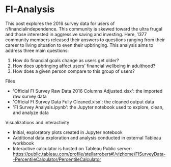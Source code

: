 # FI-Analysis
This post explores the 2016 survey data for users of r/financialindependence. This community is skewed toward the ultra frugal and those interested in aggressive saving and investing. Here, 1377 community members released their answers to questions ranging from their career to living situation to even their upbringing. This analysis aims to address three main questions:

1)	How do financial goals change as users get older?
2)	How does upbringing affect users’ financial wellbeing in adulthood?
3)	How does a given person compare to this group of users?

    
Files
  * 'Official FI Survey Raw Data 2016 Columns Adjusted.xlsx': the imported raw survey data 
  * 'Official FI Survey Data Fully Cleaned.xlsx': the cleaned output data
  * 'FI Survey Analysis.ipynb': the Jupyter notebook used to explore, clean, and analyze data

Visualizations and interactivity
  * Initial, exploratory plots created in Jupyter notebook
  * Additional data exploration and analysis conducted in external Tableau workbook
  * Interactive calculator is hosted on Tableau Public server: https://public.tableau.com/profile/stellarrobert#!/vizhome/FISurveyData--PercentileCalculator/PercentileCalculator
  
  
